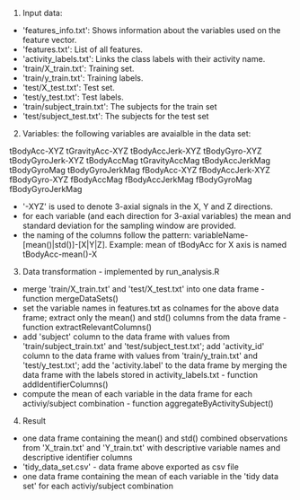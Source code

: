 1. Input data:
  - 'features_info.txt': Shows information about the variables used on the feature vector.
  - 'features.txt': List of all features.
  - 'activity_labels.txt': Links the class labels with their activity name.
  - 'train/X_train.txt': Training set.
  - 'train/y_train.txt': Training labels.
  - 'test/X_test.txt': Test set.
  - 'test/y_test.txt': Test labels.
  - 'train/subject_train.txt': The subjects for the train set
  - 'test/subject_test.txt': The subjects for the test set
  
2. Variables: the following variables are avaialble in the data set:

tBodyAcc-XYZ
tGravityAcc-XYZ
tBodyAccJerk-XYZ
tBodyGyro-XYZ
tBodyGyroJerk-XYZ
tBodyAccMag
tGravityAccMag
tBodyAccJerkMag
tBodyGyroMag
tBodyGyroJerkMag
fBodyAcc-XYZ
fBodyAccJerk-XYZ
fBodyGyro-XYZ
fBodyAccMag
fBodyAccJerkMag
fBodyGyroMag
fBodyGyroJerkMag

- '-XYZ' is used to denote 3-axial signals in the X, Y and Z directions.
- for each variable (and each direction for 3-axial variables) the mean and standard deviation for the sampling window are provided.
- the naming of the columns follow the pattern: variableName-[mean()|std()]-[X|Y|Z]. Example: mean of tBodyAcc for X axis is named tBodyAcc-mean()-X

3. Data transformation - implemented by run_analysis.R
  - merge 'train/X_train.txt' and 'test/X_test.txt' into one data frame - function mergeDataSets()
  - set the variable names in features.txt as colnames for the above data frame; extract only the mean() and std() columns
  from the data frame - function extractRelevantColumns()
  - add 'subject' column to the data frame with values from 'train/subject_train.txt' and 'test/subject_test.txt'; 
  add 'activity_id' column to the data frame with values from 'train/y_train.txt' and 'test/y_test.txt';
  add the 'activity.label' to the data frame by merging the data frame with the labels stored in activity_labels.txt -   function  addIdentifierColumns()
  - compute the mean of each variable in the data frame for each activiy/subject combination - function aggregateByActivitySubject()
  
4. Result
  - one data frame containing the mean() and std() combined observations from 'X_train.txt' and 'Y_train.txt' with descriptive variable names and descriptive identifier columns
  - 'tidy_data_set.csv' - data frame above exported as csv file
  - one data frame containing the mean of each variable in the 'tidy data set' for each activiy/subject combination
